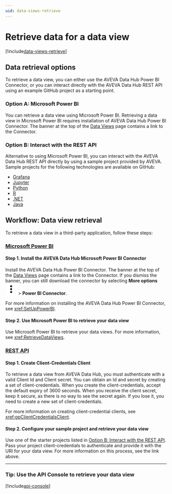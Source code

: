 ```yaml
---
uid: data-views-retrieve
---
```


# Retrieve data for a data view

[!include[data-views-retrieve](../../_includes/data-views-retrieve.md)]

## Data retrieval options

To retrieve a data view, you can either use the AVEVA Data Hub Power BI Connector, or you can interact directly with the AVEVA Data Hub REST API using an example GitHub project as a starting point.

### Option A: Microsoft Power BI

You can retrieve a data view using Microsoft Power BI. Retrieving a data view in Microsoft Power BI requires installation of AVEVA Data Hub Power BI Connector. The banner at the top of the [Data Views](xref:CreateDataView) page contains a link to the Connector.

### Option B: Interact with the REST API

Alternative to using Microsoft Power BI, you can interact with the AVEVA Data Hub REST API directly by using a sample project provided by AVEVA. Sample projects for the following technologies are available on GitHub:

- [Grafana](https://github.com/osisoft/sample-adh-grafana-nodejs)
- [Jupyter](https://github.com/osisoft/sample-adh-data_views_jupyter-python)
- [Python](https://github.com/osisoft/sample-adh-data_views-python)
- [R](https://github.com/osisoft/sample-adh-data_views_r-r)
- [.NET](https://github.com/osisoft/sample-adh-data_views-dotnet)
- [Java](https://github.com/osisoft/sample-adh-data_views-java)

## Workflow: Data view retrieval

To retrieve a data view in a third-party application, follow these steps:

### [Microsoft Power BI](#tab/tabid-1)

#### Step 1. Install the AVEVA Data Hub Microsoft Power BI Connector

Install the AVEVA Data Hub Power BI Connector. The banner at the top of the [Data Views](xref:CreateDataView) page contains a link to the Connector. If you dismiss the banner, you can still download the connector by selecting **More options** ![more options](../../_icons/default/dots-vertical.svg) > **Power BI Connector**.

For more information on installing the AVEVA Data Hub Power BI Connector, see <xref:SetUpPowerBI>.

#### Step 2. Use Microsoft Power BI to retrieve your data view

Use Microsoft Power BI to retrieve your data views. For more information, see <xref:RetrieveDataViews>.

### [REST API](#tab/tabid-2)

#### Step 1. Create Client-Credentials Client

To retrieve a data view from AVEVA Data Hub, you must authenticate with a valid Client Id and Client secret. You can obtain an Id and secret by creating a set of client-credentials. When you create the client-credentials, accept the default expiry of 3600 seconds. When you receive the client secret, keep it secure, as there is no way to see the secret again. If you lose it, you need to create a new set of client-credentials.

For more information on creating client-credential clients, see <xref:gpClientCredentialsClient>.

#### Step 2. Configure your sample project and retrieve your data view

Use one of the starter projects listed in [Option B: Interact with the REST API](#option-b-interact-with-the-rest-api). Pass your project client-credentials to authenticate and provide it with the URI for your data view. For more information on this process, see the link above.

***

### Tip: Use the API Console to retrieve your data view

[!include[api-console](_includes/api-console.md)]